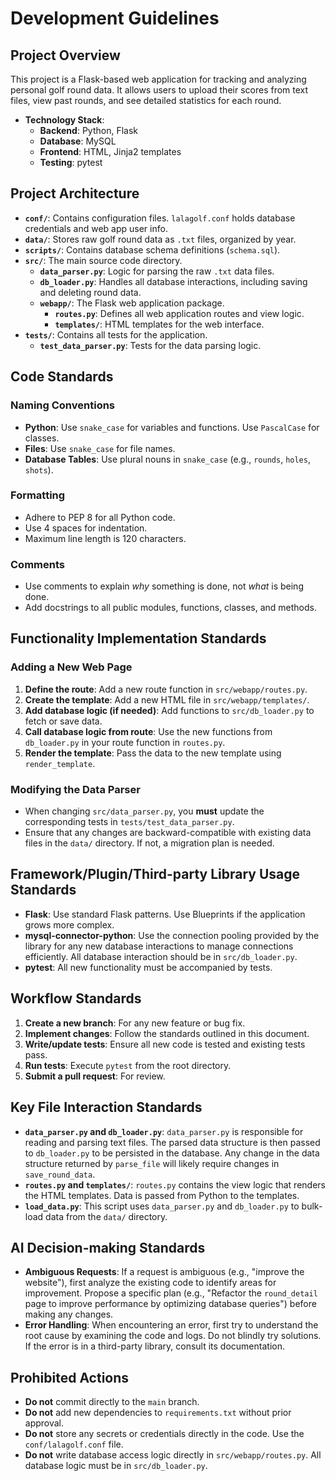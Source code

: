 # Development Guidelines

## Project Overview

This project is a Flask-based web application for tracking and analyzing personal golf round data. It allows users to upload their scores from text files, view past rounds, and see detailed statistics for each round.

- **Technology Stack**:
  - **Backend**: Python, Flask
  - **Database**: MySQL
  - **Frontend**: HTML, Jinja2 templates
  - **Testing**: pytest

## Project Architecture

- **`conf/`**: Contains configuration files. `lalagolf.conf` holds database credentials and web app user info.
- **`data/`**: Stores raw golf round data as `.txt` files, organized by year.
- **`scripts/`**: Contains database schema definitions (`schema.sql`).
- **`src/`**: The main source code directory.
  - **`data_parser.py`**: Logic for parsing the raw `.txt` data files.
  - **`db_loader.py`**: Handles all database interactions, including saving and deleting round data.
  - **`webapp/`**: The Flask web application package.
    - **`routes.py`**: Defines all web application routes and view logic.
    - **`templates/`**: HTML templates for the web interface.
- **`tests/`**: Contains all tests for the application.
  - **`test_data_parser.py`**: Tests for the data parsing logic.

## Code Standards

### Naming Conventions

- **Python**: Use `snake_case` for variables and functions. Use `PascalCase` for classes.
- **Files**: Use `snake_case` for file names.
- **Database Tables**: Use plural nouns in `snake_case` (e.g., `rounds`, `holes`, `shots`).

### Formatting

- Adhere to PEP 8 for all Python code.
- Use 4 spaces for indentation.
- Maximum line length is 120 characters.

### Comments

- Use comments to explain *why* something is done, not *what* is being done.
- Add docstrings to all public modules, functions, classes, and methods.

## Functionality Implementation Standards

### Adding a New Web Page

1.  **Define the route**: Add a new route function in `src/webapp/routes.py`.
2.  **Create the template**: Add a new HTML file in `src/webapp/templates/`.
3.  **Add database logic (if needed)**: Add functions to `src/db_loader.py` to fetch or save data.
4.  **Call database logic from route**: Use the new functions from `db_loader.py` in your route function in `routes.py`.
5.  **Render the template**: Pass the data to the new template using `render_template`.

### Modifying the Data Parser

- When changing `src/data_parser.py`, you **must** update the corresponding tests in `tests/test_data_parser.py`.
- Ensure that any changes are backward-compatible with existing data files in the `data/` directory. If not, a migration plan is needed.

## Framework/Plugin/Third-party Library Usage Standards

- **Flask**: Use standard Flask patterns. Use Blueprints if the application grows more complex.
- **mysql-connector-python**: Use the connection pooling provided by the library for any new database interactions to manage connections efficiently. All database interaction should be in `src/db_loader.py`.
- **pytest**: All new functionality must be accompanied by tests.

## Workflow Standards

1.  **Create a new branch**: For any new feature or bug fix.
2.  **Implement changes**: Follow the standards outlined in this document.
3.  **Write/update tests**: Ensure all new code is tested and existing tests pass.
4.  **Run tests**: Execute `pytest` from the root directory.
5.  **Submit a pull request**: For review.

## Key File Interaction Standards

- **`data_parser.py` and `db_loader.py`**: `data_parser.py` is responsible for reading and parsing text files. The parsed data structure is then passed to `db_loader.py` to be persisted in the database. Any change in the data structure returned by `parse_file` will likely require changes in `save_round_data`.
- **`routes.py` and `templates/`**: `routes.py` contains the view logic that renders the HTML templates. Data is passed from Python to the templates.
- **`load_data.py`**: This script uses `data_parser.py` and `db_loader.py` to bulk-load data from the `data/` directory.

## AI Decision-making Standards

- **Ambiguous Requests**: If a request is ambiguous (e.g., "improve the website"), first analyze the existing code to identify areas for improvement. Propose a specific plan (e.g., "Refactor the `round_detail` page to improve performance by optimizing database queries") before making any changes.
- **Error Handling**: When encountering an error, first try to understand the root cause by examining the code and logs. Do not blindly try solutions. If the error is in a third-party library, consult its documentation.

## Prohibited Actions

- **Do not** commit directly to the `main` branch.
- **Do not** add new dependencies to `requirements.txt` without prior approval.
- **Do not** store any secrets or credentials directly in the code. Use the `conf/lalagolf.conf` file.
- **Do not** write database access logic directly in `src/webapp/routes.py`. All database logic must be in `src/db_loader.py`.
